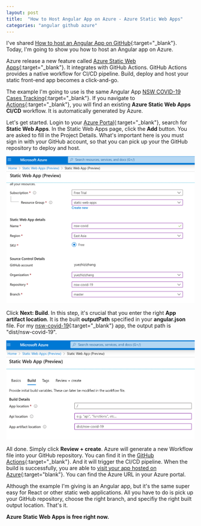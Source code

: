 ```yaml
---
layout: post
title:  "How to Host Angular App on Azure - Azure Static Web Apps"
categories: "angular github azure"
---
```


I've shared [How to host an Angular App on GitHub](http://yuezhizizhang.github.io/angular/github/2020/04/26/how-to-host-angular-app-on-github.html){:target="_blank"}. Today, I'm going to show you how to host an Angular app on Azure.

Azure release a new feature called [Azure Static Web Apps](https://azure.microsoft.com/en-us/services/app-service/static/){:target="_blank"}. It integrates with GitHub Actions. GitHub Actions provides a native workflow for CI/CD pipeline. Build, deploy and host your static front-end app becomes a click-and-go.

The example I'm going to use is the same Angular App [NSW COVID-19 Cases Tracking](https://github.com/yuezhizizhang/nsw-covid-19){:target="_blank"}. If you navigate to [Actions](https://github.com/yuezhizizhang/nsw-covid-19/actions){:target="_blank"}, you will find an existing **Azure Static Web Apps CI/CD** workflow. It is automatically generated by Azure.

Let's get started. Login to your [Azure Portal](https://portal.azure.com/){:target="_blank"}, search for **Static Web Apps**. In the Static Web Apps page, click the **Add** button. You are asked to fill in the Project Details. What's important here is you must sign in with your GitHub account, so that you can pick up your the GitHub repository to deploy and host.

![alt text](/assets/2020-05-20-azure-static-web-app.png "Azure Static Web App Project")

Click **Next: Build**. In this step, it's crucial that you enter the right **App artifact location**. It is the built **outputPath** specified in your **angular.json** file. For my [nsw-covid-19](https://github.com/yuezhizizhang/nsw-covid-19/blob/master/angular.json){:target="_blank"} app, the output path is "dist/nsw-covid-19".

![alt text](/assets/2020-05-20-azure-static-web-app-build.png "Azure Static Web App Build")

All done. Simply click **Review + create**. Azure will generate a new Workflow file into your GitHub repository. You can find it in the [GitHub Actions](https://github.com/yuezhizizhang/nsw-covid-19/actions){:target="_blank"}. And it will trigger the CI/CD pipeline. When the build is successfully, you are able to [visit your app hosted on Azure](
https://lemon-desert-0bd974800.azurestaticapps.net){:target="blank"}. You can find the Azure URL in your Azure portal.

Although the example I'm giving is an Angular app, but it's the same super easy for React or other static web applications. All you have to do is pick up your GitHub repository, choose the right branch, and specifiy the right built output location. That's it.

**Azure Static Web Apps is free right now.**